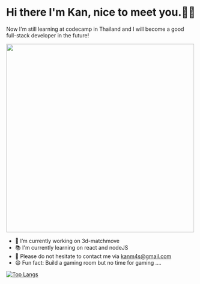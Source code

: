 Hi there I'm Kan, nice to meet you.👋:smile:
=
Now I'm still learning at codecamp in Thailand and I will become a good full-stack developer in the future!

<img src="https://preview.redd.it/mw4y58i658981.gif?width=750&auto=webp&s=d1f8893494ed1d8e9f731f4b7e7915ca7e4039dc" width="500"/>

- :office: I’m currently working on 3d-matchmove
- :books: I'm currently learning on react and nodeJS
- :postbox: Please do not hesitate to contact me via kanm4s@gmail.com
- 😄 Fun fact: Build a gaming room but no time for gaming ....


[![Top Langs](https://github-readme-stats.vercel.app/api/top-langs/?username=kanm4s&layout=compact)](https://github.com/kanm4s/github-readme-stats)




<!--
**kanm4s/kanm4s** is a ✨ _special_ ✨ repository because its `README.md` (this file) appears on your GitHub profile.

Here are some ideas to get you started:

- 🔭 I’m currently working on ...
- 🌱 I’m currently learning ...
- 👯 I’m looking to collaborate on ...
- 🤔 I’m looking for help with ...
- 💬 Ask me about ...
- 📫 How to reach me: ...
- 😄 Pronouns: ...
- ⚡ Fun fact: ...
-->

